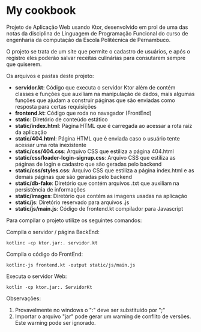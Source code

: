# My cookbook
Projeto de Aplicação Web usando Ktor, desenvolvido em prol de uma das notas da disciplina de Linguagem de Programação Funcional do curso de engenharia da computação da Escola Politécnica de Pernambuco.

O projeto se trata de um site que permite o cadastro de usuários, e após o registro eles poderão salvar receitas culinárias para consutarem sempre que quiserem.

Os arquivos e pastas deste projeto:

* __servidor.kt__: Código que executa o servidor Ktor além de contém classes e funções que auxiliam na manipulação de dados, mais algumas funções que ajudam a construir páginas que são enviadas como resposta para certas requisições
* __frontend.kt__: Código que roda no navagador (FrontEnd)
* __static__: Diretório de conteúdo estático
* __static/index.html__: Página HTML que é carregada ao acessar a rota raiz da aplicação
* __static/404.html__: Página HTML que é enviada caso o usuário tente acessar uma rota inexistente
* __static/css/404.css__: Arquivo CSS que estiliza a página 404.html
* __static/css/loader-login-signup.css__: Arquivo CSS que estiliza as páginas de login e cadastro que são geradas pelo backend
* __static/css/styles.css__: Arquivo CSS que estiliza a página index.html e as demais páginas que são geradas pelo backend
* __static/db-fake__: Diretório que contém arquivos .txt que auxiliam na persistência de informações
* __static/images__: Diretório que contém as imagens usadas na aplicação
* __static/js__: Diretório reservado para arquivos .js
* __static/js/main.js__: Código de frontend.kt compilador para Javascript


Para compilar o projeto utilize os seguintes comandos:

Compila o servidor / página BackEnd:
```
kotlinc -cp ktor.jar:. servidor.kt
```

Compila o código do FrontEnd:
```
kotlinc-js frontend.kt -output static/js/main.js
```

Executa o servidor Web:
```
kotlin -cp ktor.jar:. ServidorKt
```
Observações: 
1) Provavelmente no windows o ":" deve ser substituido por ";"
2) Importar o arquivo "jar" pode gerar um warning de conflito de versões. Este warning pode ser ignorado.

